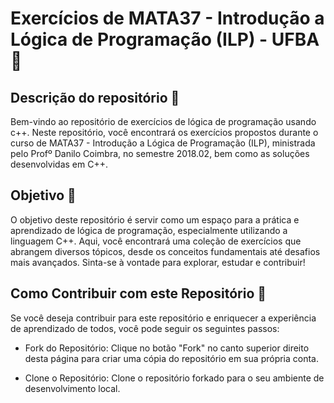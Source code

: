 # Exercícios de MATA37 - Introdução a Lógica de Programação (ILP) - UFBA 🚀

## Descrição do repositório 📝

Bem-vindo ao repositório de exercícios de lógica de programação usando c++. Neste repositório, você encontrará os exercícios propostos durante o curso de MATA37 - Introdução a Lógica de Programação (ILP), ministrada pelo Profº Danilo Coimbra, no semestre 2018.02, bem como as soluções desenvolvidas em C++.

## Objetivo 🚀

O objetivo deste repositório é servir como um espaço para a prática e aprendizado de lógica de programação, especialmente utilizando a linguagem C++. Aqui, você encontrará uma coleção de exercícios que abrangem diversos tópicos, desde os conceitos fundamentais até desafios mais avançados. Sinta-se à vontade para explorar, estudar e contribuir!

## Como Contribuir com este Repositório 🤝

Se você deseja contribuir para este repositório e enriquecer a experiência de aprendizado de todos, você pode seguir os seguintes passos:

- Fork do Repositório: Clique no botão "Fork" no canto superior direito desta página para criar uma cópia do repositório em sua própria conta.

- Clone o Repositório: Clone o repositório forkado para o seu ambiente de desenvolvimento local.
